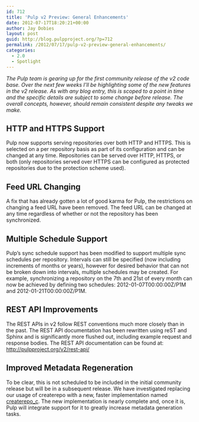 ```yaml
---
id: 712
title: 'Pulp v2 Preview: General Enhancements'
date: 2012-07-17T18:20:21+00:00
author: Jay Dobies
layout: post
guid: http://blog.pulpproject.org/?p=712
permalink: /2012/07/17/pulp-v2-preview-general-enhancements/
categories:
  - 2.0
  - Spotlight
---
```

<div style="font-style:italic">
  The Pulp team is gearing up for the first community release of the v2 code base. Over the next few weeks I&#8217;ll be highlighting some of the new features in the v2 release. As with any blog entry, this is scoped to a point in time and the specific details are subject to some change before release. The overall concepts, however, should remain consistent despite any tweaks we make.
</div>

## HTTP and HTTPS Support

Pulp now supports serving repositories over both HTTP and HTTPS. This is selected on a per repository basis as part of its configuration and can be changed at any time. Repositories can be served over HTTP, HTTPS, or both (only repositories served over HTTPS can be configured as protected repositories due to the protection scheme used).

## Feed URL Changing

A fix that has already gotten a lot of good karma for Pulp, the restrictions on changing a feed URL have been removed. The feed URL can be changed at any time regardless of whether or not the repository has been synchronized.

## Multiple Schedule Support

Pulp&#8217;s sync schedule support has been modified to support multiple sync schedules per repository. Intervals can still be specified (now including increments of months or years), however for desired behavior that can not be broken down into intervals, multiple schedules may be created. For example, synchronizing a repository on the 7th and 21st of every month can now be achieved by defining two schedules: 2012-01-07T00:00:00Z/P1M and 2012-01-21T00:00:00Z/P1M.

## REST API Improvements

The REST APIs in v2 follow REST conventions much more closely than in the past. The REST API documentation has been rewritten using reST and Sphinx and is significantly more flushed out, including example request and response bodies. The REST API documentation can be found at: <a href="http://pulpproject.org/v2/rest-api/" target="new">http://pulpproject.org/v2/rest-api/</a>

## Improved Metadata Regeneration

To be clear, this is not scheduled to be included in the initial community release but will be in a subsequent release. We have investigated replacing our usage of createrepo with a new, faster implementation named <a href="http://kojipkgs.fedoraproject.org/packages/createrepo_c/0.1.5/" target="new">createrepo_c</a>. The new implementation is nearly complete and, once it is, Pulp will integrate support for it to greatly increase metadata generation tasks.